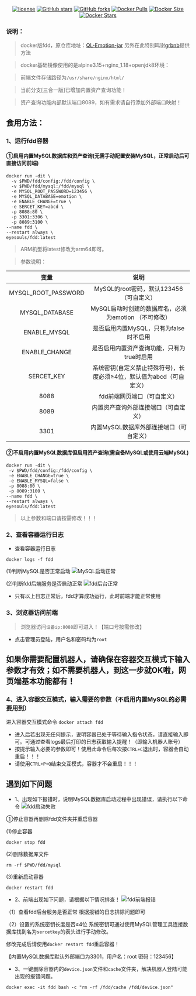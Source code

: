 <p align="center">
    <a href="https://github.com/eyesouls/fdd-docker"><img src="https://img.shields.io/pypi/l/daily?style=plastic" alt="license"></a>
    <a href="https://github.com/eyesouls/fdd-docker"><img src="https://img.shields.io/github/stars/eyesouls/fdd-docker.svg?logo=github&style=plastic" alt="GitHub stars"></a>
    <a href="https://github.com/eyesouls/fdd-docker"><img src="https://img.shields.io/github/forks/eyesouls/fdd-docker.svg?logo=github&style=plastic" alt="GitHub forks"></a>
    <a href="https://hub.docker.com/r/eyesouls/fdd"><img src="https://img.shields.io/docker/pulls/eyesouls/fdd?logo=docker&style=plastic" alt="Docker Pulls"></a>
    <a href="https://hub.docker.com/r/eyesouls/fdd/"><img src="https://img.shields.io/docker/image-size/eyesouls/fdd?logo=docker&style=plastic" alt="Docker Size"></a>
    <a href="https://hub.docker.com/r/eyesouls/fdd/"><img src="https://img.shields.io/docker/stars/eyesouls/fdd?logo=docker&style=plastic" alt="Docker Stars"></a>
</p>

### 说明：

> docker版fdd，原仓库地址：[QL-Emotion-jar](https://github.com/fengxiaoruia/QL-Emotion-jar.git) 另外在此特别鸣谢[grbnb](https://github.com/grbnb)提供方法

> docker基础镜像使用的是alpine3.15+nginx_1.18+openjdk8环境：

> 前端文件存储路径为`/usr/share/nginx/html/`

> 当前分支[三合一版]已增加内置资产查询功能！

> 资产查询功能内部默认端口8089，如有需求请自行添加外部端口映射！


## 食用方法：

### 1、运行fdd容器

#### ①启用内置MySQL数据库和资产查询(无需手动配置安装MySQL，正常启动后可直接访问前端)

```
docker run -dit \
  -v $PWD/fdd/config:/fdd/config \
  -v $PWD/fdd/mysql:/fdd/mysql \
  -e MYSQL_ROOT_PASSWORD=123456 \
  -e MYSQL_DATABASE=emotion \
  -e ENABLE_CHANGE=true \
  -e SERCET_KEY=abcd \
  -p 8088:80 \
  -p 3301:3306 \
  -p 8089:3100 \
--name fdd \
--restart always \
eyesouls/fdd:latest
```
> ARM机型将latest修改为arm64即可。

> 参数说明：

| 变量                  | 说明                                     |
|:-------------------:|:--------------------------------------:|
| MYSQL_ROOT_PASSWORD | MySQL的root密码，默认123456（可自定义）            |
| MYSQL_DATABASE      | MySQL启动时创建的数据库名，必须为emotion （不可修改）      |
| ENABLE_MYSQL        | 是否启用内置MySQL，只有为false时不启用               |
| ENABLE_CHANGE       | 是否启用内置资产查询功能，只有为true时启用                |
| SERCET_KEY          | 系统密钥(自定义禁止特殊符号)，长度必须≥4位，默认值为abcd（可自定义） |
| 8088                | fdd前端网页端口（可自定义）                        |
| 8089                | 内置资产查询外部连接端口（可自定义）                 |
| 3301                | 内置MySQL数据库外部连接端口（可自定义）                 |

#### ②不启用内置MySQL数据库但启用资产查询(需自备MySQL或使用云端MySQL)

```
docker run -dit \
 -v $PWD/fdd/config:/fdd/config \
 -e ENABLE_CHANGE=true \
 -e ENABLE_MYSQL=false \
 -p 8088:80 \
 -p 8089:3100 \
--name fdd \
--restart always \
eyesouls/fdd:latest
```

> 以上参数和端口请按需修改！！！

### 2、查看容器运行日志

- 查看容器运行日志

`docker logs -f fdd`

(1)判断MySQL是否正常启动
![MySQL启动正常](https://s2.loli.net/2022/10/04/LfvmgoIa6XEihM5.png)

(2)判断fdd后端服务是否启动正常
![fdd后台正常](https://s2.loli.net/2022/10/04/CNyTwWXkgsGZbK1.png)

- 只有以上日志正常后，fdd才算成功运行，此时前端才能正常使用

### 3、浏览器访问前端

> 浏览器访问`设备ip:8088`即可进入！【端口号按需修改】

- 点击管理员登陆，用户名和密码均为`root`

## 如果你需要配置机器人，请确保在容器交互模式下输入参数才有效；如不需要机器人，到这一步就OK啦，网页端基本功能都有！

### 4、进入容器交互模式，输入需要的参数（不启用内置MySQL的必需要用到）

进入容器交互模式命令
`docker attach fdd`

- 进入后若出现无任何提示，说明容器已处于等待输入指令状态，请直接输入即可。可通过查看logs最后打印的日志获取输入提醒！（即输入机器人账号）
- 按提示输入必要的参数即可！使用此命令后每次按``CTRL+C``退出时，容器会自动重启！！！
- 请使用`CTRL+P+Q`结束交互模式，容器才不会重启！！！

## 遇到如下问题

- 1、出现如下报错时，说明MySQL数据库启动过程中出现错误，请执行以下命令
  ![fdd启动失败](https://s1.328888.xyz/2022/10/03/PCnOF.png)

①停止容器再删除fdd文件夹并重启容器

(1)停止容器

`docker stop fdd`

(2)删除数据库文件

`rm -rf $PWD/fdd/mysql`

(3)重新启动容器

`docker restart fdd`

- 2、前端出现如下问题，请根据以下情况排查！
  ![fdd前端报错](https://s1.328888.xyz/2022/10/03/PCKHP.png)

（1）查看fdd后台服务是否正常
  根据报错的日志排除问题即可

（2）设置的系统密钥长度是否≥4位
系统密钥可通过使用MySQL管理工具连接数据库找到名为`sercetkey`的表头进行手动修改。

修改完成后请使用`docker restart fdd`重启容器！

【内置MySQL数据库默认外部端口为3301，用户名：root    密码：123456】

- 3、一键删除容器内的`device.json`文件和`cache`文件夹，解决机器人登陆可能出现的报错问题。

`docker exec -it fdd bash -c "rm -rf /fdd/cache /fdd/device.json"`
